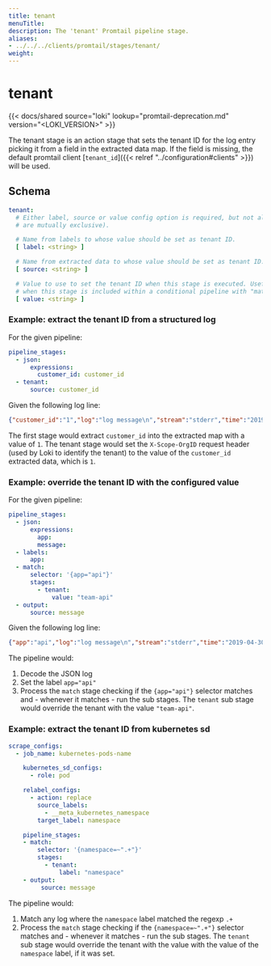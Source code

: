 ```yaml
---
title: tenant
menuTitle:  
description: The 'tenant' Promtail pipeline stage. 
aliases: 
- ../../../clients/promtail/stages/tenant/
weight:  
---
```


# tenant

{{< docs/shared source="loki" lookup="promtail-deprecation.md" version="<LOKI_VERSION>" >}}

The tenant stage is an action stage that sets the tenant ID for the log entry
picking it from a field in the extracted data map. If the field is missing, the
default promtail client [`tenant_id`]({{< relref "../configuration#clients" >}}) will
be used.


## Schema

```yaml
tenant:
  # Either label, source or value config option is required, but not all (they
  # are mutually exclusive).

  # Name from labels to whose value should be set as tenant ID.
  [ label: <string> ]

  # Name from extracted data to whose value should be set as tenant ID.
  [ source: <string> ]

  # Value to use to set the tenant ID when this stage is executed. Useful
  # when this stage is included within a conditional pipeline with "match".
  [ value: <string> ]
```

### Example: extract the tenant ID from a structured log

For the given pipeline:

```yaml
pipeline_stages:
  - json:
      expressions:
        customer_id: customer_id
  - tenant:
      source: customer_id
```

Given the following log line:

```json
{"customer_id":"1","log":"log message\n","stream":"stderr","time":"2019-04-30T02:12:41.8443515Z"}
```

The first stage would extract `customer_id` into the extracted map with a value of
`1`. The tenant stage would set the `X-Scope-OrgID` request header (used by Loki to
identify the tenant) to the value of the `customer_id` extracted data, which is `1`.


### Example: override the tenant ID with the configured value

For the given pipeline:

```yaml
pipeline_stages:
  - json:
      expressions:
        app:
        message:
  - labels:
      app:
  - match:
      selector: '{app="api"}'
      stages:
        - tenant:
            value: "team-api"
  - output:
      source: message
```

Given the following log line:

```json
{"app":"api","log":"log message\n","stream":"stderr","time":"2019-04-30T02:12:41.8443515Z"}
```

The pipeline would:

1. Decode the JSON log
1. Set the label `app="api"`
1. Process the `match` stage checking if the `{app="api"}` selector matches
   and - whenever it matches - run the sub stages. The `tenant` sub stage
   would override the tenant with the value `"team-api"`.

### Example: extract the tenant ID from kubernetes sd

```yaml
scrape_configs:
  - job_name: kubernetes-pods-name

    kubernetes_sd_configs:
      - role: pod

    relabel_configs:
      - action: replace
        source_labels:
          - __meta_kubernetes_namespace
        target_label: namespace

    pipeline_stages:
    - match:
        selector: '{namespace=~".+"}'
        stages:
          - tenant:
              label: "namespace"
    - output:
         source: message
```

The pipeline would:

1. Match any log where the `namespace` label matched the regexp `.+`
1. Process the `match` stage checking if the `{namespace=~".+"}` selector matches
   and - whenever it matches - run the sub stages. The `tenant` sub stage
   would override the tenant with the value with the value of the `namespace` label,
   if it was set.
